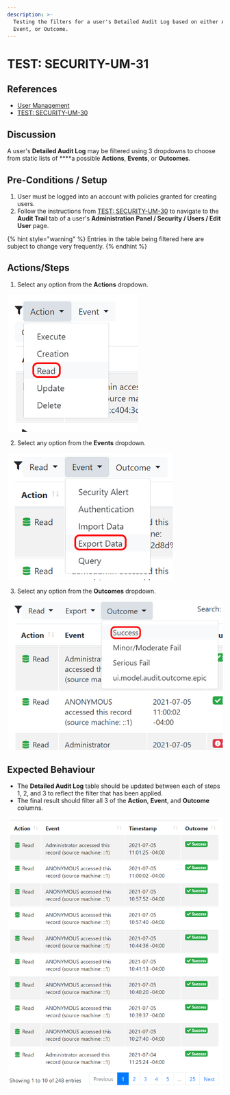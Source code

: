 ```yaml
---
description: >-
  Testing the filters for a user's Detailed Audit Log based on either Action,
  Event, or Outcome.
---
```


# TEST: SECURITY-UM-31

## References

* [User Management](../../../../../operations/security-administration/user-management.md)
* [TEST: SECURITY-UM-30](test-security-um-30.md)

## Discussion

A user's **Detailed Audit Log** may be filtered using 3 dropdowns to choose from static lists of ****a possible **Actions**, **Events**, or **Outcomes**.

## Pre-Conditions / Setup

1. User must be logged into an account with policies granted for creating users.
2. Follow the instructions from [TEST: SECURITY-UM-30](test-security-um-30.md) to navigate to the **Audit Trail** tab of a user's **Administration Panel / Security / Users / Edit User** page.

{% hint style="warning" %}
Entries in the table being filtered here are subject to change very frequently.
{% endhint %}

## Actions/Steps

1. Select any option from the **Actions** dropdown.

![](../../../../../../.gitbook/assets/image%20%28310%29.png)

2. Select any option from the **Events** dropdown.

![](../../../../../../.gitbook/assets/image%20%28299%29.png)

3. Select any option from the **Outcomes** dropdown.

![](../../../../../../.gitbook/assets/image%20%28292%29.png)

## Expected Behaviour

* The **Detailed Audit Log** table should be updated between each of steps 1, 2, and 3 to reflect the filter that has been applied.
* The final result should filter all 3 of the **Action**, **Event**, and **Outcome** columns. 

![](../../../../../../.gitbook/assets/image%20%28322%29.png)

